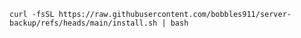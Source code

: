 

`curl -fsSL https://raw.githubusercontent.com/bobbles911/server-backup/refs/heads/main/install.sh | bash`